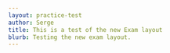 ```yaml
---
layout: practice-test
author: Serge
title: This is a test of the new Exam layout
blurb: Testing the new exam layout.
---
```

<script>
window.addEventListener('load', function () {
   initializeExam();
});

initializeExam = function() {
  
  var questionBank = localStorage.getItem("questions");
  console.log("Questions after pull " + questionBank);
  var exam = new Exam(questionBank);
  console.log(exam);
  var questionNumber = 0;
  questionBank = JSON.parse(questionBank);
  console.log("The size is: " + questionBank.length);
  questionBank = questionBank.slice(10,15);
  console.log("Just sliced the questionBank");
  var exam = new Exam(questionBank);
  console.log(exam);

  var questionNumber = 0;
  displayQuestion(0);
  initializeQuestionJumper();
}

initializeQuestionJumper = function() {
  document.getElementById("question-jumper").innerHTML;
  let buttons = "";
  for (i = 0; i < exam.questions.length; i++) {
      var anchorTag = document.createElement('a');
      anchorTag.setAttribute('onClick','displayQuestion(\''+ i + '\')');
      anchorTag.setAttribute('class','btn btn-info mr-2');
      anchorTag.setAttribute('id', 'jumpTo'+i);
      anchorTag.innerHTML = "" + (i+1);
      document.getElementById("question-jumper").append(anchorTag);
  }
}
</script>
